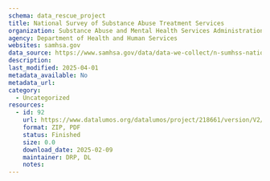 ```yaml
---
schema: data_rescue_project 
title: National Survey of Substance Abuse Treatment Services
organization: Substance Abuse and Mental Health Services Administration
agency: Department of Health and Human Services
websites: samhsa.gov
data_source: https://www.samhsa.gov/data/data-we-collect/n-sumhss-national-substance-use-and-mental-health-services-survey/datafiles
description: 
last_modified: 2025-04-01
metadata_available: No
metadata_url: 
category:
  - Uncategorized
resources:
  - id: 92
    url: https://www.datalumos.org/datalumos/project/218661/version/V2/view
    format: ZIP, PDF
    status: Finished
    size: 0.0
    download_date: 2025-02-09
    maintainer: DRP, DL
    notes: 
---
```

